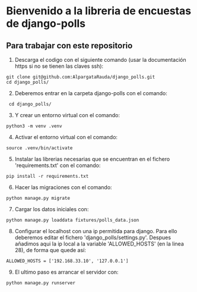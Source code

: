 # Bienvenido a la libreria de encuestas de django-polls
## Para trabajar con este repositorio

1. Descarga el codigo con el siguiente comando (usar la documentación https si no se tienen las claves ssh):
```
git clone git@github.com:AlpargataRauda/django_polls.git 
cd django_polls/ 
```
2. Deberemos entrar en la carpeta django-polls con el comando: 
```
 cd django_polls/
 ```
3. Y crear un entorno virtual con el comando: 
```
python3 -m venv .venv
```
4. Activar el entorno virtual con el comando: 
```
source .venv/bin/activate
```
5. Instalar las librerias necesarias que se encuentran en el fichero 'requirements.txt' con el comando:
```
pip install -r requirements.txt
```
6. Hacer las migraciones con el comando:
```
python manage.py migrate
```
7. Cargar los datos iniciales con:
```
python manage.py loaddata fixtures/polls_data.json
```
8. Configurar el localhost con una ip permitida para django. Para ello deberemos editar el fichero 'django_polls/settings.py'. Despues añadimos aqui la ip local a la variable 'ALLOWED_HOSTS' (en la linea 28), de forma que quede así:
```
ALLOWED_HOSTS = ['192.168.33.10', '127.0.0.1']
```
9. El ultimo paso es arrancar el servidor con:
```
python manage.py runserver
```
